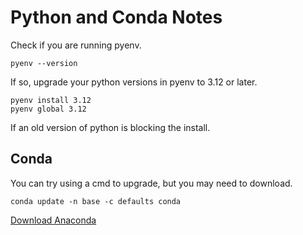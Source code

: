 # Python and Conda Notes

Check if you are running pyenv.

	pyenv --version

If so, upgrade your python versions in pyenv to 3.12 or later.

	pyenv install 3.12
	pyenv global 3.12

If an old version of python is blocking the install.


## Conda

You can try using a cmd to upgrade, but you may need to download.

	conda update -n base -c defaults conda

[Download Anaconda](https://www.anaconda.com/download)

